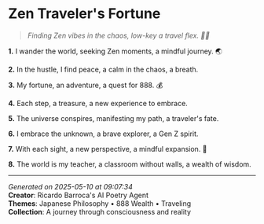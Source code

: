 # Zen Traveler's Fortune

> *Finding Zen vibes in the chaos, low-key a travel flex. 🌅🤯*

**1.** I wander the world, seeking Zen moments, a mindful journey. 🌏


**2.** In the hustle, I find peace, a calm in the chaos, a breath.


**3.** My fortune, an adventure, a quest for 888. 💰


**4.** Each step, a treasure, a new experience to embrace.


**5.** The universe conspires, manifesting my path, a traveler's fate.


**6.** I embrace the unknown, a brave explorer, a Gen Z spirit.


**7.** With each sight, a new perspective, a mindful expansion. 🌅


**8.** The world is my teacher, a classroom without walls, a wealth of wisdom.



---

*Generated on 2025-05-10 at 09:07:34*  
**Creator**: Ricardo Barroca's AI Poetry Agent  
**Themes**: Japanese Philosophy • 888 Wealth • Traveling  
**Collection**: A journey through consciousness and reality